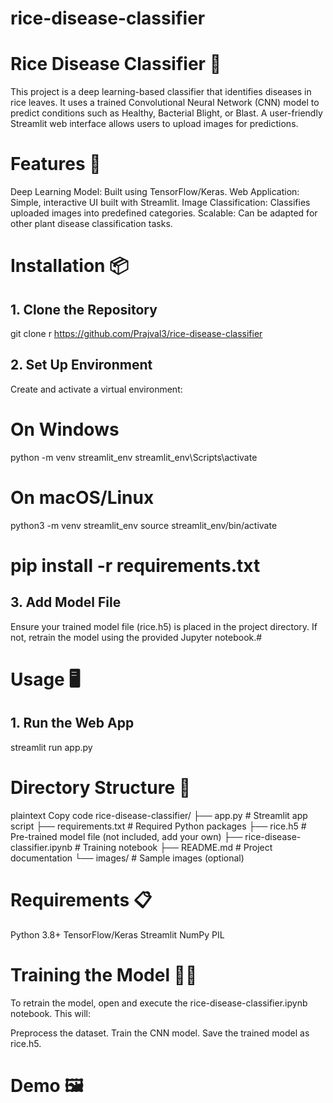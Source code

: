 # rice-disease-classifier

# Rice Disease Classifier 🌾
This project is a deep learning-based classifier that identifies diseases in rice leaves. It uses a trained Convolutional Neural Network (CNN) model to predict conditions such as Healthy, Bacterial Blight, or Blast. A user-friendly Streamlit web interface allows users to upload images for predictions.

# Features 🚀
Deep Learning Model: Built using TensorFlow/Keras. Web Application: Simple, interactive UI built with Streamlit. Image Classification: Classifies uploaded images into predefined categories. Scalable: Can be adapted for other plant disease classification tasks.

# Installation 📦
## 1. Clone the Repository
git clone r https://github.com/Prajval3/rice-disease-classifier

## 2. Set Up Environment
Create and activate a virtual environment:

# On Windows
python -m venv streamlit_env streamlit_env\Scripts\activate

# On macOS/Linux
python3 -m venv streamlit_env source streamlit_env/bin/activate

# pip install -r requirements.txt
## 3. Add Model File
Ensure your trained model file (rice.h5) is placed in the project directory. If not, retrain the model using the provided Jupyter notebook.#

# Usage 🖥️
## 1. Run the Web App
streamlit run app.py

# Directory Structure 📂
plaintext Copy code rice-disease-classifier/ ├── app.py # Streamlit app script ├── requirements.txt # Required Python packages ├── rice.h5 # Pre-trained model file (not included, add your own) ├── rice-disease-classifier.ipynb # Training notebook ├── README.md # Project documentation └── images/ # Sample images (optional)

# Requirements 📋
Python 3.8+ TensorFlow/Keras Streamlit NumPy PIL

# Training the Model 🧑‍💻
To retrain the model, open and execute the rice-disease-classifier.ipynb notebook. This will:

Preprocess the dataset. Train the CNN model. Save the trained model as rice.h5.

# Demo 🖼️
